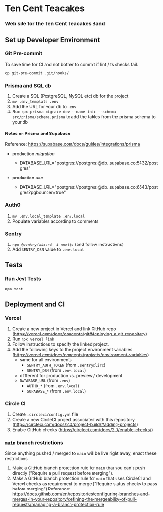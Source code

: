 # Ten Cent Teacakes

### Web site for the Ten Cent Teacakes Band

## Set up Developer Environment

### Git Pre-commit

To save time for CI and not bother to commit if lint / ts checks fail.

`cp git-pre-commit .git/hooks/`

### Prisma and SQL db

1. Create a SQL (PostgreSQL, MySQL etc) db for the project
1. `mv .env_template .env`
1. Add the URL for your db to `.env`
1. Run `npx prisma migrate dev --name init --schema src/prisma/schema.prisma` to add the tables from the prisma schema to your db

#### Notes on Prisma and Supabase

Reference: https://supabase.com/docs/guides/integrations/prisma

- production _migration_

  - DATABASE_URL="postgres://postgres:<password>@db.<db id>.supabase.co:5432/postgres"

- production _use_
  - DATABASE_URL="postgres://postgres:<password>@db.<db id>.supabase.co:6543/postgres?pgbouncer=true"

### Auth0

1. `mv .env.local_template .env.local`
1. Populate variables according to comments

### Sentry

1. `npx @sentry/wizard -i nextjs` (and follow instructions)
1. Add `SENTRY_DSN` value to `.env.local`

## Tests

### Run Jest Tests

```bash
npm test
```

## Deployment and CI

### Vercel

1. Create a new project in Vercel and link GitHub repo (https://vercel.com/docs/concepts/git#deploying-a-git-repository)
1. Run `npx vercel link`
1. Follow instructions to specify the linked project.
1. Add the following keys to the project environment variables (https://vercel.com/docs/concepts/projects/environment-variables)
   - same for all environments
     - `SENTRY_AUTH_TOKEN` (from `.sentryclirc`)
     - `SENTRY_DSN` (from `.env.local`)
   - diffferent for production vs. preview / development
   - `DATABASE_URL` (from `.env`)
     - `AUTH0_*` (from `.env.local`)
     - `SUPABASE_*` (from `.env.local`)

### Circle CI

1. Create `.circleci/config.yml` file
1. Create a new CircleCI project associated with this repository (https://circleci.com/docs/2.0/project-build/#adding-projects)
1. Enable GitHub checks (https://circleci.com/docs/2.0/enable-checks/)

### `main` branch restrictions

Since anything pushed / merged to `main` will be live right away, enact these restrictions

1. Make a GitHub branch protection rule for `main` that you can't push directly ("Require a pull request before merging").
1. Make a GitHub branch protection rule for `main` that uses CircleCI and Vercel checks as requirement to merge ("Require status checks to pass before merging")
   Reference: https://docs.github.com/en/repositories/configuring-branches-and-merges-in-your-repository/defining-the-mergeability-of-pull-requests/managing-a-branch-protection-rule
